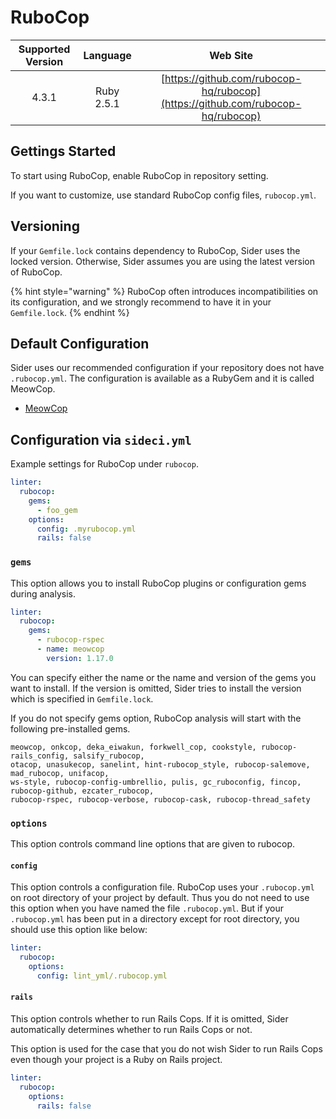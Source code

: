 # RuboCop

| Supported Version | Language | Web Site |
|:--:|:--:|:--:|
| 4.3.1 | Ruby 2.5.1 | [https://github.com/rubocop-hq/rubocop](https://github.com/rubocop-hq/rubocop) |

## Gettings Started

To start using RuboCop, enable RuboCop in repository setting.

If you want to customize, use standard RuboCop config files, `rubocop.yml`.

## Versioning

If your `Gemfile.lock` contains dependency to RuboCop, Sider uses the locked version. Otherwise, Sider assumes you are using the latest version of RuboCop.

{% hint style="warning" %}
RuboCop often introduces incompatibilities on its configuration, and we strongly recommend to have it in your `Gemfile.lock`.
{% endhint %}

## Default Configuration

Sider uses our recommended configuration if your repository does not have `.rubocop.yml`. The configuration is available as a RubyGem and it is called MeowCop.

* [MeowCop](https://github.com/sider/meowcop)

## Configuration via `sideci.yml`

Example settings for RuboCop under `rubocop`.

```yaml
linter:
  rubocop:
    gems:
      - foo_gem
    options:
      config: .myrubocop.yml
      rails: false
```

### `gems`

This option allows you to install RuboCop plugins or configuration gems during analysis.

```yaml
linter:
  rubocop:
    gems:
      - rubocop-rspec
      - name: meowcop
        version: 1.17.0
```

You can specify either the name or the name and version of the gems you want to install. If the version is omitted, Sider tries to install the version which is specified in `Gemfile.lock`.

If you do not specify gems option, RuboCop analysis will start with the following pre-installed gems.

```text
meowcop, onkcop, deka_eiwakun, forkwell_cop, cookstyle, rubocop-rails_config, salsify_rubocop,
otacop, unasukecop, sanelint, hint-rubocop_style, rubocop-salemove, mad_rubocop, unifacop,
ws-style, rubocop-config-umbrellio, pulis, gc_ruboconfig, fincop, rubocop-github, ezcater_rubocop,
rubocop-rspec, rubocop-verbose, rubocop-cask, rubocop-thread_safety
```

### `options`

This option controls command line options that are given to rubocop.

#### `config`

This option controls a configuration file. RuboCop uses your `.rubocop.yml` on root directory of your project by default. Thus you do not need to use this option when you have named the file `.rubocop.yml`. But if your `.rubocop.yml` has been put in a directory except for root directory, you should use this option like below:

```yaml
linter:
  rubocop:
    options:
      config: lint_yml/.rubocop.yml
```

#### `rails`

This option controls whether to run Rails Cops. If it is omitted, Sider automatically determines whether to run Rails Cops or not.

This option is used for the case that you do not wish Sider to run Rails Cops even though your project is a Ruby on Rails project.

```yaml
linter:
  rubocop:
    options:
      rails: false
```

